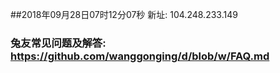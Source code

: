 ##2018年09月28日07时12分07秒 新址: 104.248.233.149
### 兔友常见问题及解答: https://github.com/wanggonging/d/blob/w/FAQ.md
